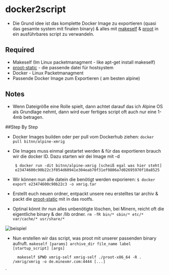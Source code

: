 # docker2script

* Die Grund idee ist das komplette Docker Image zu exportieren (quasi das gesamte system mit finalen binary) & alles mit [makeself](http://makeself.io/) & [proot](http://proot-me.github.io/) in ein ausführbares script zu verwandeln.

## Required
* Makeself (Im Linux packetmanagment - like apt-get install makeself)
* [proot-static](https://github.com/proot-me/proot-static-build/tree/master/static) - die passende datei für hostsystem 
* Docker - Linux Packetmanagment
* Passende Docker Image zum Exportieren ( am besten alpine)

## Notes

* Wenn Dateigröße eine Rolle spielt, dann achtet darauf das ich Alpine OS als Grundlage nehmt, dann wird euer fertiges script oft auch nur eine 1-4mb betragen.
 
##Step By Step

-  Docker Images builden oder per pull vom Dockerhub ziehen: `docker pull bitnn/alpine-xmrig`
-  Die Images muss einmal gestartet werden & für das exportieren brauch wir die docker ID. Dazu starten wir dei Image mit -d  
         

        $ docker run -dit bitnn/alpine-xmrig [scheiß egal was hier steht]
        e23474600c90b22c3f054d60941e304eab70f31ef9806a7d02695970f10a8525

- Wir können nun alle datein die benötigt werden exporieren:
  `$ docker export e23474600c90b22c3 -o xmrig.tar`

- Erstellt euch neuen ordner, entpackt unsere neu erstelltes tar archiv & packt die [proot-static](https://github.com/proot-me/proot-static-build/tree/master/static) mit in das rootfs.
- Optinal könnt ihr nun alles unbenötigte löschen, bei Minern, reicht oft die eigentliche binary & der /lib ordner. `rm -fR bin/* sbin/* etc/* var/cache/* usr/share/*`

![beispiel](https://dbiesecke.github.io/images/22.png)

- Nun erstellen wir das script, was proot mit unserer passenden binary aufruft. `makeself [params] archive_dir file_name label [startup_script] [args]`

        

        makeself $PWD xmrig-self xmrig-self ./proot-x86_64 -R . /xmrig/xmrig -o de.minexmr.com:4444 [...] 


` 


